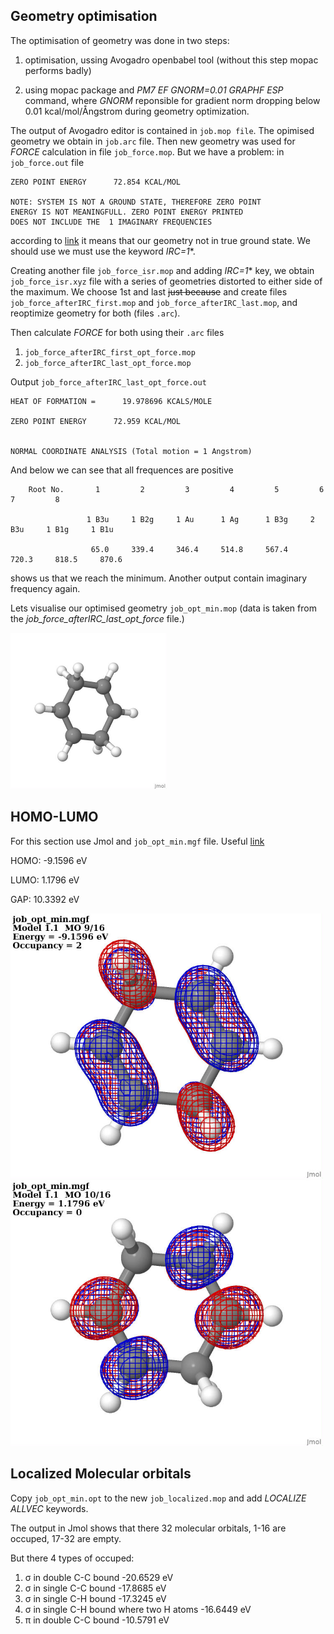 ## Geometry optimisation
The optimisation of geometry was done in two steps:

1. optimisation, ussing Avogadro openbabel tool (without this step mopac performs badly)

2. using mopac package and *PM7 EF GNORM=0.01 GRAPHF ESP* command, where *GNORM* reponsible for gradient norm dropping below 0.01 kcal/mol/Ångstrom during geometry optimization.

The output of Avogadro editor is contained in ``job.mop file``. The opimised geometry we obtain in ```job.arc``` file.
Then new geometry was used for *FORCE* calculation in file ```job_force.mop```. But we have a problem: in ```job_force.out``` file

```
ZERO POINT ENERGY      72.854 KCAL/MOL

NOTE: SYSTEM IS NOT A GROUND STATE, THEREFORE ZERO POINT
ENERGY IS NOT MEANINGFULL. ZERO POINT ENERGY PRINTED
DOES NOT INCLUDE THE  1 IMAGINARY FREQUENCIES
```

according to [link](https://www.sparkle.pro.br/tutorial/geometry) it means that our geometry not in true ground state. We should use we must use the keyword *IRC=1**.

Creating another file ```job_force_isr.mop``` and adding *IRC=1** key, we obtain ```job_force_isr.xyz``` file with a series of geometries distorted to either side of the maximum. 
We choose 1st and last ~~just because~~ and create files ```job_force_afterIRC_first.mop``` and ```job_force_afterIRC_last.mop```, and reoptimize geometry for both (files ```.arc```). 

Then calculate *FORCE* for both using their ```.arc``` files 
1. ```job_force_afterIRC_first_opt_force.mop```
2.  ```job_force_afterIRC_last_opt_force.mop``` 

 Output ```job_force_afterIRC_last_opt_force.out```

```
HEAT OF FORMATION =      19.978696 KCALS/MOLE

ZERO POINT ENERGY      72.959 KCAL/MOL


NORMAL COORDINATE ANALYSIS (Total motion = 1 Angstrom)
```
And below we can see that all frequences are positive

```
    Root No.       1         2         3         4         5         6         7         8

                 1 B3u     1 B2g     1 Au      1 Ag      1 B3g     2 B3u     1 B1g     1 B1u 

                  65.0     339.4     346.4     514.8     567.4     720.3     818.5     870.6
```

shows us that we reach the minimum. Another output contain imaginary frequency again. 

Lets visualise our optimised geometry ```job_opt_min.mop``` (data is taken from the *job_force_afterIRC_last_opt_force* file.)


<img src="https://raw.githubusercontent.com/Smetankin927/Chemistry/refs/heads/main/first_lab/job_opt_min.jpg" width="250">

## HOMO-LUMO

For this section use Jmol and ``````job_opt_min.mgf`````` file. Useful [link](https://youtu.be/RVSUvm19qPI?si=0ia_mrCdISK7dBuR)

HOMO: -9.1596 eV

LUMO: 1.1796 eV

GAP: 10.3392 eV

<div>
<img src="https://raw.githubusercontent.com/Smetankin927/Chemistry/refs/heads/main/first_lab/HOMO.jpg" width="500">
<img src="https://raw.githubusercontent.com/Smetankin927/Chemistry/refs/heads/main/first_lab/LUMO.jpg" width="500">
</div>

## Localized Molecular orbitals

Copy ```job_opt_min.opt``` to the new ```job_localized.mop``` and add *LOCALIZE ALLVEC* keywords.

The output in Jmol shows that there 32 molecular orbitals, 1-16 are occuped, 17-32 are empty.

But there 4 types of occuped:
1. &sigma;  in double C-C bound  -20.6529 eV
2. &sigma;  in single C-C bound  -17.8685 eV
3. &sigma;  in single C-H bound  -17.3245 eV
4. &sigma;  in single C-H bound where two H atoms  -16.6449 eV
5. &pi;  in double C-C bound  -10.5791 eV


